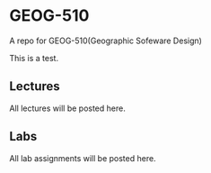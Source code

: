 # GEOG-510
A repo for GEOG-510(Geographic Sofeware Design)

This is a test.
## Lectures
All lectures will be posted here.


## Labs
All lab assignments will be posted here.